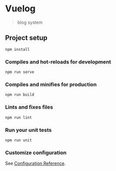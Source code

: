 # Vuelog
> blog system 

## Project setup
```
npm install
```

### Compiles and hot-reloads for development
```
npm run serve
```

### Compiles and minifies for production
```
npm run build
```

### Lints and fixes files
```
npm run lint
```

### Run your unit tests
```
npm run unit
```

### Customize configuration
See [Configuration Reference](https://cli.vuejs.org/config/).
